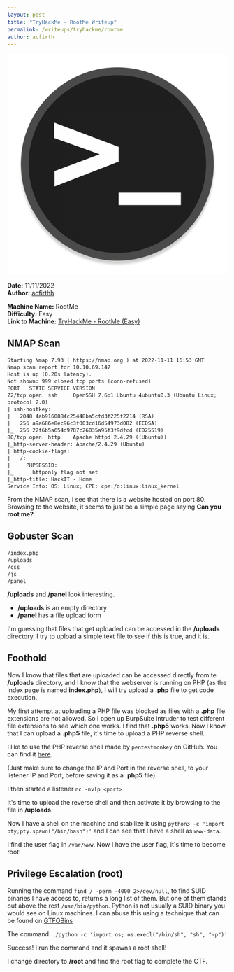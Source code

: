 ```yaml
---
layout: post
title: "TryHackMe - RootMe Writeup"
permalink: /writeups/tryhackme/rootme
author: acfirth
---
```


![TryHackMe - RootMe (Easy)](images/RootMe.png)

**Date:** 11/11/2022\
**Author:** [acfirthh](https://github.com/acfirthh)

**Machine Name:** RootMe\
**Difficulty:** Easy\
**Link to Machine:** [TryHackMe - RootMe (Easy)](https://tryhackme.com/room/rrootme) 

## NMAP Scan
```
Starting Nmap 7.93 ( https://nmap.org ) at 2022-11-11 16:53 GMT
Nmap scan report for 10.10.69.147
Host is up (0.20s latency).
Not shown: 999 closed tcp ports (conn-refused)
PORT   STATE SERVICE VERSION
22/tcp open  ssh     OpenSSH 7.6p1 Ubuntu 4ubuntu0.3 (Ubuntu Linux; protocol 2.0)
| ssh-hostkey: 
|   2048 4ab9160884c25448ba5cfd3f225f2214 (RSA)
|   256 a9a686e8ec96c3f003cd16d54973d082 (ECDSA)
|_  256 22f6b5a654d9787c26035a95f3f9dfcd (ED25519)
80/tcp open  http    Apache httpd 2.4.29 ((Ubuntu))
|_http-server-header: Apache/2.4.29 (Ubuntu)
| http-cookie-flags: 
|   /: 
|     PHPSESSID: 
|_      httponly flag not set
|_http-title: HackIT - Home
Service Info: OS: Linux; CPE: cpe:/o:linux:linux_kernel
```
From the NMAP scan, I see that there is a website hosted on port 80. Browsing to the website, it seems to just be a simple page saying **Can you root me?**.

## Gobuster Scan
```
/index.php
/uploads
/css
/js
/panel
```
**/uploads** and **/panel** look interesting.
- **/uploads** is an empty directory
- **/panel** has a file upload form

I'm guessing that files that get uploaded can be accessed in the **/uploads** directory. I try to upload a simple text file to see if this is true, and it is.

## Foothold
Now I know that files that are uploaded can be accessed directly from te **/uploads** directory, and I know that the webserver is running on PHP (as the index page is named **index.php**), I will try upload a **.php** file to get code execution.

My first attempt at uploading a PHP file was blocked as files with a **.php** file extensions are not allowed. So I open up BurpSuite Intruder to test different file extensions to see which one works. I find that **.php5** works. Now I know that I can upload a **.php5** file, it's time to upload a PHP reverse shell.

I like to use the PHP reverse shell made by `pentestmonkey` on GitHub. You can find it [here](https://github.com/pentestmonkey/php-reverse-shell/blob/master/php-reverse-shell.php).

(Just make sure to change the IP and Port in the reverse shell, to your listener IP and Port, before saving it as a **.php5** file)

I then started a listener `nc -nvlp <port>`

It's time to upload the reverse shell and then activate it by browsing to the file in **/uploads**.

Now I have a shell on the machine and stabilize it using `python3 -c 'import pty;pty.spawn("/bin/bash")'` and I can see that I have a shell as `www-data`.

I find the user flag in `/var/www`. Now I have the user flag, it's time to become root!

## Privilege Escalation (root)
Running the command `find / -perm -4000 2>/dev/null`, to find SUID binaries I have access to, returns a long list of them. But one of them stands out above the rest `/usr/bin/python`. Python is not usually a SUID binary you would see on Linux machines. I can abuse this using a technique that can be found on [GTFOBins](https://gtfobins.github.io/gtfobins/python/#suid)

The command: `./python -c 'import os; os.execl("/bin/sh", "sh", "-p")'`

Success! I run the command and it spawns a root shell!

I change directory to **/root** and find the root flag to complete the CTF.
